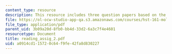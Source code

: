 ```yaml
---
content_type: resource
description: This resource includes three question papers based on the readings.
file: https://ol-ocw-studio-app-qa.s3.amazonaws.com/courses/hst-161-molecular-biology-and-genetics-in-modern-medicine-fall-2007/a0914cd115720c64f9fe42fa8d830227_reading_assig_2.pdf
file_type: application/pdf
parent_uid: 3b09a20d-8fb0-bb4d-33d2-6a3c7f4e4601
resourcetype: Document
title: reading_assig_2.pdf
uid: a0914cd1-1572-0c64-f9fe-42fa8d830227
---
```

